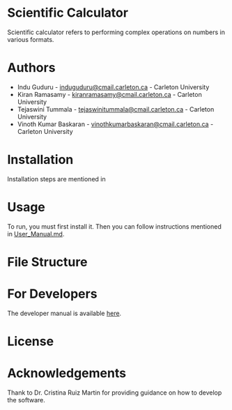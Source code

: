 # Scientific Calculator

Scientific calculator refers to performing complex operations on numbers in various formats.


# Authors

- Indu Guduru - induguduru@cmail.carleton.ca - Carleton University
- Kiran Ramasamy - kiranramasamy@cmail.carleton.ca - Carleton University
- Tejaswini Tummala - tejaswinitummala@cmail.carleton.ca - Carleton University
- Vinoth Kumar Baskaran - vinothkumarbaskaran@cmail.carleton.ca - Carleton University

# Installation

Installation steps are mentioned in 

# Usage

To run, you must first install it. Then you can follow instructions mentioned in
[User_Manual.md](https://github.com/tejaswinitummala/Group_G_ScientificCalculator/blob/dev/user_manual.md).

# File Structure


# For Developers

The developer manual is available [here](https://github.com/tejaswinitummala/Group_G_ScientificCalculator/blob/dev/developer_manual.md).

# License



# Acknowledgements

Thank to Dr. Cristina Ruiz Martin for providing guidance on how to develop the software.
